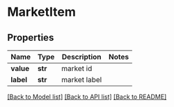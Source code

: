 # MarketItem

## Properties
Name | Type | Description | Notes
------------ | ------------- | ------------- | -------------
**value** | **str** | market id | 
**label** | **str** | market label | 

[[Back to Model list]](../README.md#documentation-for-models) [[Back to API list]](../README.md#documentation-for-api-endpoints) [[Back to README]](../README.md)


